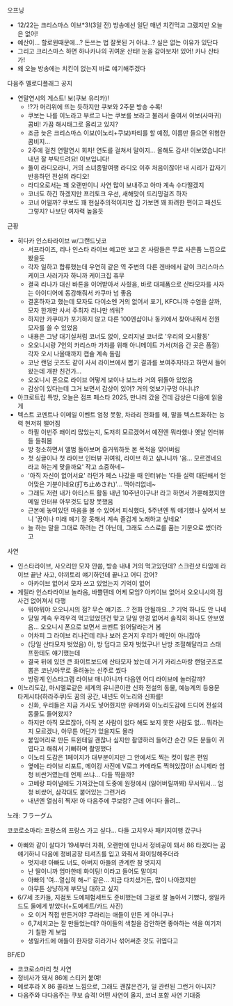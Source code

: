 오프닝

- 12/22는 크리스마스 이브*3!(3일 전) 방송에선 일단 매년 치킨먹고 그랬지만 오늘은 없어!
- 예산이... 할로윈때문에...? 돈쓰는 법 잘못된 거 아냐...? 실은 없는 이유가 있단다
- 그리고 크리스마스 하면 하나카나의 귀여운 산타! 눈을 감아보자! 있어! 카나 산타가!
- 왜 오늘 방송에는 치킨이 없는지 바로 얘기해주겠다

다음주 멜로디플래그 공지
- 연말연시의 게스트! 보(쿠보 유리카)!
  - !?가 머리위에 뜨는 듯하지만 쿠보와 2주분 방송 수록!
  - 쿠보는 나를 이노라고 부르고 나는 쿠보를 보라고 불러서 줄여서 이보(사마귀)콤비! 가끔 해시태그로 올리고 있지?
  - 조금 늦은 크리스마스 이보(이노리+쿠보)파티를 할 예정, 이름만 들으면 위험한 콤비지...
  - 2주에 걸친 연말연시 회차! 연도를 걸쳐서 말이지... 올해도 감사! 이보였습니다! 내년 잘 부탁드려요! 이보입니다!
  - 둘이 라디오라니, 거의 소녀종말여행 라디오 이후 처음이잖아! 내 시리가 갑자기 반응하던 전설의 라디오!
  - 라디오로서는 꽤 오랜만이니 사연 많이 보내주고 아마 계속 수다떨겠지
  - 코너도 하긴 하겠지만 프리토크 우선, 새해맞이 드리밍걸즈 하자
  - 코너 어떨까? 쿠보도 꽤 현실주의적이지만 집 가보면 꽤 화려한 편이고 패션도 그렇지? 나보단 여자력 높을듯

근황
- 히다카 인스타라이브 w/그랜드닛코
  - 서프라이즈, 리나 인스타 라이브 예고만 보고 온 사람들은 무료 사은품 느낌으로 봤을듯
  - 각자 일하고 합류했는데 우연히 같은 역 주변의 다른 겐바에서 같이 크리스마스 케이크 사러가자 하니까 케이크집 휴무
  - 결국 리나가 대신 바톤을 이어받아서 사줬음, 바로 대체품으로 산타모자를 사자는 아이디어에 동감해줘서 카쿠마 넘 좋음
  - 결혼하자고 했는데 모자도 다이소엔 거의 없어서 포기, KFC니까 수염을 살까, 모자 한개만 사서 주최자 리나만 씌워?
  - 하지만 카쿠마가 포기하지 않고 다른 100엔샵이나 동키에서 찾아내줘서 전원 모자를 쓸 수 있었음
  - 내용은 그냥 대기실처럼 코너도 없이, 오리지널 코너로 '우리의 오시활동'
  - 오오니시랑 7인의 카리스마 가챠를 위해 아니메이트 가서(처음 간 곳은 품절) 각자 오시 나올때까지 캡슐 계속 돌림
  - 코난 랜덤 굿즈도 같이 사서 라이브에서 뽑기 결과를 보여주자!라고 하면서 들어왔는데 개판 친건가...
  - 오오니시 폰으로 라이브 어떻게 보이나 보느라 거의 뒤돌아 있었음
  - 감상이 있다는데 그거 보면서 감상이 있어? 거의 엿보기구멍 아니냐?
- 아크로트립 특방, 오늘은 점프 페스타 2025, 만나러 갔을 건데 감상은 다음에 읽을게
- 텍스트 코멘트나 이메일 이벤트 엄청 못함, 차라리 전화를 해, 말을 텍스트화하는 능력 현저히 떨어짐
  - 하필 이번주 왜이리 많았는지, 도저히 모르겠어서 예전엔 뭐라했나 옛날 인터뷰들 들춰봄
  - 방 청소하면서 앨범 돌아보며 즐거워하듯 본 목적을 잊어버림
  - 첫 싱글이나 첫 라이브 인터뷰 귀여워, 라이브 하고 싶냐니까 '음... 모르겠네요 라고 하는게 맞을까요' 작고 소중하네~
  - '아직 자신이 없어서요' 라던가 페스 나갔을 때 인터뷰는 '다들 실력 대단해서 얻어맞은 기분이네요(打ち止めされ)'... 맥아리없네~
  - 그래도 저런 내가 아티스트 활동 내년 10주년이구나! 라고 하면서 가뿐해졌지만 메일 인터뷰 아무것도 답장 못했음
  - 근본에 놓여있던 마음을 볼 수 있어서 피식했다, 5주년엔 뭐 얘기했나 싶어서 보니 '꿈이나 미래 얘기 잘 못해서 계속 즐겁게 노래하고 싶네요'
  - 늘 하는 말을 그대로 하려는 건 아닌데, 그래도 스스로를 품는 기분으로 썼더라고

사연
- 인스타라이브, 사오리만 모자 안씀, 방송 내내 거의 먹고있던데? 스크린샷 타임에 라이브 끝난 사고, 야끼토리 얘기하던데 끝나고 어디 갔어?
  - 아카이브 없어서 모자 쓰고 있었는지 기억이 없어
- 게릴라 인스타라이브 놀라움, 바쁠텐데 어케 모임? 아키이브 없어서 오오니시의 점 사건 없어져서 다행
  - 뭐야뭐야 오오니시의 점? 무슨 얘기죠...? 전화 안될까요...? 기억 하나도 안 나네
  - 당일 계속 우걱우걱 먹고있었던건 맞고 당일 안경 없어서 솔직히 하나도 안보였음... 오오니시 폰으로 보면서 코멘트 읽어달라는거 봄
  - 어차피 그 라이브 리나건데 리나 보러 온거지 우리가 메인이 아니잖아
  - (당일 산타모자 벗었음) 아, 방 덥다고 모자 벗었구나! 난방 조절해달라고 스태프한테도 얘기했는데 
  - 결국 뒤에 있던 큰 화이트보드에 산타모자 놨는데 거기 카리스마랑 랜덤굿즈로 뽑은 코난/아무로 올려놓는 신주로 썼다
  - 방랑계 인스타그램 라이브 매니아니까 다음엔 어디 라이브에 놀러갈까?
- 이노리도감, 마시멜로같은 세계의 유니콘이란 신화 전설의 동물, 예능계의 등용문 타케시타(하라주쿠)도 꿈의 공간, 내년도 이노리와 신화를!
  - 신화, 우리들은 지금 가사도 넣어줬지만 유메카와 이노리도감에 드디어 전설의 동물도 들어왔지? 
  - 하지만 아직 모르잖아, 아직 본 사람이 없다 해도 보지 못한 사람도 없... 뭐라는지 모르겠나, 아무튼 어딘가 있을지도 몰라
  - 붙임머리로 만든 트윈테일 괜찮나 싶지만 촬영하러 들어간 순간 모든 분들이 귀엽다고 해줘서 기뻐하며 촬영했다
  - 이노리 도감은 1페이지가 대부분이지만 그 안에서도 찍는 컷이 많은 편임
  - 옆에는 라이브 리포트, 메이킹 사진에 V로그 카메라도 찍혀있잖아! 소니제라 엄청 비싼거였는데 언제 쓰냐... 다들 찍을까? 
  - 고베랑 파이널에도 가져갔는데 도중에 원정에서 (잃어버릴까봐) 무서워서... 엄청 비쌌어, 삼각대도 붙어있는 그런거라
  - 내년엔 열심히 찍자! 아 다음주에 쿠보랑? 근데 어디다 올려...

노래: フラーグム

코코로소마리: 프랑스의 프랑스 가고 싶다... 다들 고치우사 패키지여행 갔구나
- 아빠와 같이 살다가 19세부터 자취, 오랜만에 만나서 정비공이 돼서 86 타겠다는 꿈 얘기하니 다음에 정비공장 티셔츠를 입고 와줘서 화이팅해주더라
  - 멋지네! 아빠도 너도, 아버지 아들의 관계란 참 멋지지
  - 난 딸이니까 엄마한테 화이팅! 이라고 들어도 말이지
  - 아빠의 '여...열심히 해~!' 같은... 지금 다치셨거든, 많이 나아졌지만
  - 아무튼 상냥하게 부모님 대하고 싶지
- 6/7세 조카들, 지점토 도예체험세트도 준비했는데 그걸로 잘 놀아서 기뻤다, 생일카드도 둘에게 받았다(+도예세트/카드 사진)
  - 오 이거 직접 만든거야? 쿠라리는 애들이 만든 게 아니구나
  - 6,7세치고는 잘 만들었는데? 아이들의 색칠을 감안하면 좋아하는 색을 여기저기 칠한 게 보임
  - 생일카드에 애들이 한자랑 히라가나 섞어써준 것도 귀엽다고

BF/ED
- 코코로소마리 첫 사연
- 정비사가 돼서 86에 스티커 붙여!
- 메로후라 X 86 콜라보 느낌으로, 그래도 괜찮은건가, 일 관련된 그런거 아니지?
- 다음주와 다다음주는 쿠보 습격! 어떤 사연이 올지, 코너 포함 사연 기대중